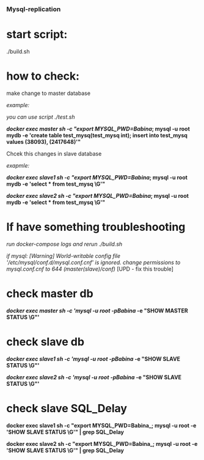 ### Mysql-replication 

# start script:	

./build.sh

# how to check:

make change to master database

_example:_ 

_you can use script ./test.sh_

**_docker exec master sh -c "export MYSQL_PWD=Babina_; mysql -u root mydb -e 'create table test_mysq(test_mysq int); insert into test_mysq values (38093), (2417648)'"**

Chcek this changes in slave database

_exapmle:_

**_docker exec slave1 sh -c "export MYSQL_PWD=Babina_; mysql -u root mydb -e 'select * from test_mysq \G'"**

**_docker exec slave2 sh -c "export MYSQL_PWD=Babina_; mysql -u root mydb -e 'select * from test_mysq \G'"**

# If have something troubleshooting
_run docker-compose logs and rerun ./build.sh_

_if mysql: [Warning] World-writable config file '/etc/mysql/conf.d/mysql.conf.cnf' is ignored._	
_change permissions to mysql.conf.cnf to 644 (master(slave)/conf)_ [UPD - fix this trouble]

# check master db

**_docker exec master sh -c 'mysql -u root -pBabina_ -e "SHOW MASTER STATUS \G"'**

# check slave db 

**_docker exec slave1 sh -c 'mysql -u root -pBabina_ -e "SHOW SLAVE STATUS \G"'**

**_docker exec slave2 sh -c 'mysql -u root -pBabina_ -e "SHOW SLAVE STATUS \G"'**

# check slave SQL_Delay


**docker exec slave1 sh -c "export MYSQL_PWD=Babina_; mysql -u root -e 'SHOW SLAVE STATUS \G'" | grep SQL_Delay**

**docker exec slave2 sh -c "export MYSQL_PWD=Babina_; mysql -u root -e 'SHOW SLAVE STATUS \G'" | grep SQL_Delay**
